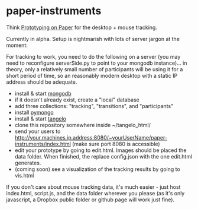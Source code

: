 paper-instruments
=================

Think [Prototyping on Paper](https://popapp.in/) for the desktop + mouse tracking.

Currently in alpha. Setup is nightmarish with lots of server jargon at the moment:

For tracking to work, you need to do the following on a server (you may need to reconfigure serverSide.py to point to your mongodb instance)... in theory, only a relatively small number of participants will be using it for a short period of time, so an reasonably modern desktop with a static IP address should be adequate.
- install & start [mongodb](http://www.mongodb.org/)
- if it doesn't already exist, create a "local" database
- add three collections: "tracking", "transitions", and "participants"
- install [pymongo](http://api.mongodb.org/python/current/)
- install & start [tangelo](http://tangelo.kitware.com/)
- clone this repository somewhere inside ~/tangelo_html/
- send your users to http://your.machines.ip.address:8080/~yourUserName/paper-instruments/index.html (make sure port 8080 is accessible)
- edit your prototype by going to edit.html. Images should be placed the data folder. When finished, the replace config.json with the one edit.html generates.
- (coming soon) see a visualization of the tracking results by going to vis.html

If you don't care about mouse tracking data, it's much easier - just host index.html, script.js, and the data folder wherever you please (as it's only javascript, a Dropbox public folder or github page will work just fine).